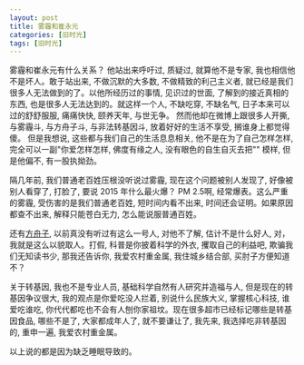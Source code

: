 ```yaml
---
layout: post
title: 雾霾和崔永元
categories: [旧时光]
tags: [旧时光]
---
```


雾霾和崔永元有什么关系？ 他站出来呼吁过, 质疑过, 就算他不是专家, 我也相信他不是坏人。敢于站出来, 不做沉默的大多数, 不做精致的利己主义者, 就已经是我们很多人无法做到的了。以他所经历过的事情, 见识过的世面, 了解到的接近真相的东西, 也是很多人无法达到的。就这样一个人, 不缺吃穿, 不缺名气, 日子本来可以过的舒舒服服, 痛痛快快, 颐养天年, 与世无争。 然而他却在微博上跟很多人开撕, 与雾霾斗, 与方舟子斗, 与非法转基因斗, 放着好好的生活不享受, 搁谁身上都觉得傻。 但是我想说, 这些都与我们自己的生活息息相关, 他不是在为了自己怎样怎样, 完全可以一副"你爱怎样怎样, 佛度有缘之人, 没有眼色的自生自灭去把"" 模样, 但是他偏不, 有一股执拗劲。

隔几年前, 我们普通老百姓压根没听说过雾霾, 现在这个问题被别人发现了, 好像被别人看穿了, 打脸了, 要说 2015 年什么最火爆？ PM 2.5啊, 经常爆表。这么严重的雾霾, 受伤害的是我们普通老百姓, 短时间内看不出来, 时间还会证明。如果原因都查不出来, 解释只能苍白无力, 怎么能说服普通百姓。

还有[方舟子](http://www.zhihu.com/question/19580766c), 以前真没有听过有这么一号人, 对他不了解, 估计不是什么好人, 对， 我就是这么以貌取人。打假, 科普是你披着科学的外衣, 攫取自己的利益吧, 欺骗我们无知读书少, 那我还告诉你, 我爱农村重金属, 我住城乡结合部, 买肘子方便知道不？

关于转基因, 我也不是专业人员, 基础科学自然有人研究并造福与人, 但是现在的转基因争议很大, 我的观点是你爱吃没人拦着, 别说什么民族大义, 掌握核心科技, 谁爱吃谁吃, 你代代都吃也不会有人刨你家祖坟。现在很多超市已经标记哪些是转基因食品, 哪些不是了, 大家都成年人了, 就不要谦让了, 我先来, 我选择吃非转基因的, 重申一遍, 我爱农村重金属。

以上说的都是因为缺乏睡眠导致的。